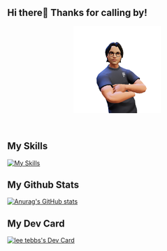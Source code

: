
## Hi there👋 Thanks for calling by!

<div align="center">
<img height="200" alt="PNG" align="center" src="./assets/Tebbo (2).png">
</div>
  
</br>
</br>

## My Skills
[![My Skills](https://skillicons.dev/icons?i=solidity,react,ipfs,js,html,css,nodejs,vscode,raspberrypi)](https://skillicons.dev)


## My Github Stats
[![Anurag's GitHub stats](https://github-readme-stats.vercel.app/api?username=leetebbs)](https://github.com/anuraghazra/github-readme-stats)

## My Dev Card

<a href="https://app.daily.dev/tebbo"><img src="https://api.daily.dev/devcards/d7b5bc31482a47b38f33e21dbc386650.png?r=8ga" width="250" alt="lee tebbs's Dev Card"/></a>
